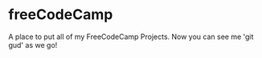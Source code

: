 # freeCodeCamp
A place to put all of my FreeCodeCamp Projects. Now you can see me 'git gud' as we go!
